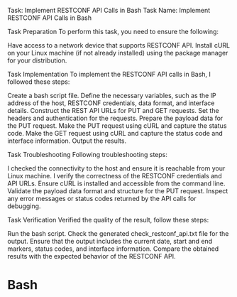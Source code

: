 Task: Implement RESTCONF API Calls in Bash
Task Name: Implement RESTCONF API Calls in Bash

Task Preparation
To perform this task, you need to ensure the following:

Have access to a network device that supports RESTCONF API.
Install cURL on your Linux machine (if not already installed) using the package manager for your distribution.

Task Implementation
To implement the RESTCONF API calls in Bash, I followed these steps:

Create a bash script file.
Define the necessary variables, such as the IP address of the host, RESTCONF credentials, data format, and interface details.
Construct the REST API URLs for PUT and GET requests.
Set the headers and authentication for the requests.
Prepare the payload data for the PUT request.
Make the PUT request using cURL and capture the status code.
Make the GET request using cURL and capture the status code and interface information.
Output the results.

Task Troubleshooting
Following troubleshooting steps:

I checked the connectivity to the host and ensure it is reachable from your Linux machine.
I verify the correctness of the RESTCONF credentials and API URLs.
Ensure cURL is installed and accessible from the command line.
Validate the payload data format and structure for the PUT request.
Inspect any error messages or status codes returned by the API calls for debugging.

Task Verification
Verified the quality of the result, follow these steps:

Run the bash script.
Check the generated check_restconf_api.txt file for the output.
Ensure that the output includes the current date, start and end markers, status codes, and interface information.
Compare the obtained results with the expected behavior of the RESTCONF API.


# Bash
